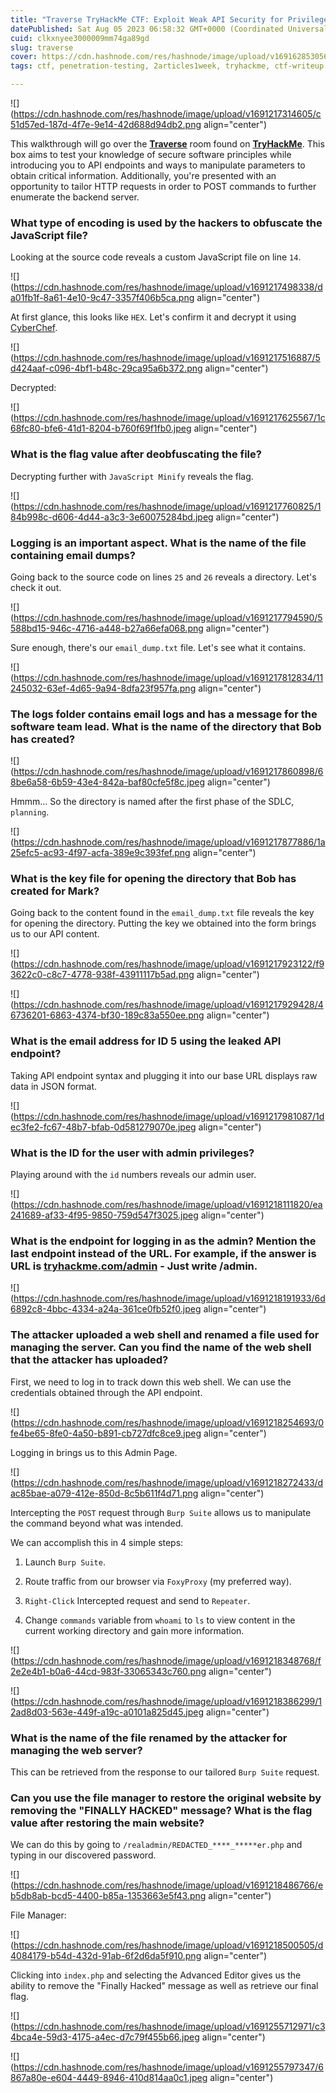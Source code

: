 ```yaml
---
title: "Traverse TryHackMe CTF: Exploit Weak API Security for Privileged Access"
datePublished: Sat Aug 05 2023 06:58:32 GMT+0000 (Coordinated Universal Time)
cuid: clkxnyee3000009mm74ga89gd
slug: traverse
cover: https://cdn.hashnode.com/res/hashnode/image/upload/v1691628530569/c66e5969-8763-4e61-a2ff-e9831ede5e94.png
tags: ctf, penetration-testing, 2articles1week, tryhackme, ctf-writeup

---
```


![](https://cdn.hashnode.com/res/hashnode/image/upload/v1691217314605/c51d57ed-187d-4f7e-9e14-42d688d94db2.png align="center")

This walkthrough will go over the [**Traverse**](https://tryhackme.com/room/traverse) room found on [**TryHackMe**](https://tryhackme.com/). This box aims to test your knowledge of secure software principles while introducing you to API endpoints and ways to manipulate parameters to obtain critical information. Additionally, you're presented with an opportunity to tailor HTTP requests in order to POST commands to further enumerate the backend server.

### What type of encoding is used by the hackers to obfuscate the JavaScript file?

Looking at the source code reveals a custom JavaScript file on line `14`.

![](https://cdn.hashnode.com/res/hashnode/image/upload/v1691217498338/da01fb1f-8a61-4e10-9c47-3357f406b5ca.png align="center")

At first glance, this looks like `HEX`. Let's confirm it and decrypt it using [CyberChef](https://gchq.github.io/CyberChef).

![](https://cdn.hashnode.com/res/hashnode/image/upload/v1691217516887/5d424aaf-c096-4bf1-b48c-29ca95a6b372.png align="center")

Decrypted:

![](https://cdn.hashnode.com/res/hashnode/image/upload/v1691217625567/1c68fc80-bfe6-41d1-8204-b760f69f1fb0.jpeg align="center")

### What is the flag value after deobfuscating the file?

Decrypting further with `JavaScript Minify` reveals the flag.

![](https://cdn.hashnode.com/res/hashnode/image/upload/v1691217760825/184b998c-d606-4d44-a3c3-3e60075284bd.jpeg align="center")

### Logging is an important aspect. What is the name of the file containing email dumps?

Going back to the source code on lines `25` and `26` reveals a directory. Let's check it out.

![](https://cdn.hashnode.com/res/hashnode/image/upload/v1691217794590/5588bd15-946c-4716-a448-b27a66efa068.png align="center")

Sure enough, there's our `email_dump.txt` file. Let's see what it contains.

![](https://cdn.hashnode.com/res/hashnode/image/upload/v1691217812834/11245032-63ef-4d65-9a94-8dfa23f957fa.png align="center")

### The logs folder contains email logs and has a message for the software team lead. What is the name of the directory that Bob has created?

![](https://cdn.hashnode.com/res/hashnode/image/upload/v1691217860898/68be6a58-6b59-43e4-842a-baf80cfe5f8c.jpeg align="center")

Hmmm... So the directory is named after the first phase of the SDLC, `planning`.

![](https://cdn.hashnode.com/res/hashnode/image/upload/v1691217877886/1a25efc5-ac93-4f97-acfa-389e9c393fef.png align="center")

### What is the key file for opening the directory that Bob has created for Mark?

Going back to the content found in the `email_dump.txt` file reveals the key for opening the directory. Putting the key we obtained into the form brings us to our API content.

![](https://cdn.hashnode.com/res/hashnode/image/upload/v1691217923122/f93622c0-c8c7-4778-938f-43911117b5ad.png align="center")

![](https://cdn.hashnode.com/res/hashnode/image/upload/v1691217929428/46736201-6863-4374-bf30-189c83a550ee.png align="center")

### What is the email address for ID 5 using the leaked API endpoint?

Taking API endpoint syntax and plugging it into our base URL displays raw data in JSON format.

![](https://cdn.hashnode.com/res/hashnode/image/upload/v1691217981087/1dec3fe2-fc67-48b7-bfab-0d581279070e.jpeg align="center")

### What is the ID for the user with admin privileges?

Playing around with the `id` numbers reveals our admin user.

![](https://cdn.hashnode.com/res/hashnode/image/upload/v1691218111820/ea241689-af33-4f95-9850-759d547f3025.jpeg align="center")

### What is the endpoint for logging in as the **admin**? Mention the last endpoint instead of the URL. For example, if the answer is URL is [tryhackme.com/admin](http://tryhackme.com/admin) - Just write **/admin**.

![](https://cdn.hashnode.com/res/hashnode/image/upload/v1691218191933/6d6892c8-4bbc-4334-a24a-361ce0fb52f0.jpeg align="center")

### The attacker uploaded a web shell and renamed a file used for managing the server. Can you find the name of the web shell that the attacker has uploaded?

First, we need to log in to track down this web shell. We can use the credentials obtained through the API endpoint.

![](https://cdn.hashnode.com/res/hashnode/image/upload/v1691218254693/0fe4be65-8fe0-4a50-b891-cb727dfc8ce9.jpeg align="center")

Logging in brings us to this Admin Page.

![](https://cdn.hashnode.com/res/hashnode/image/upload/v1691218272433/dac85bae-a079-412e-850d-8c5b611f4d71.png align="center")

Intercepting the `POST` request through `Burp Suite` allows us to manipulate the command beyond what was intended.

We can accomplish this in 4 simple steps:

1. Launch `Burp Suite`.
    
2. Route traffic from our browser via `FoxyProxy` (my preferred way).
    
3. `Right-Click` Intercepted request and send to `Repeater`.
    
4. Change `commands` variable from `whoami` to `ls` to view content in the current working directory and gain more information.
    

![](https://cdn.hashnode.com/res/hashnode/image/upload/v1691218348768/f2e2e4b1-b0a6-44cd-983f-33065343c760.png align="center")

![](https://cdn.hashnode.com/res/hashnode/image/upload/v1691218386299/12ad8d03-563e-449f-a19c-a0101a825d45.jpeg align="center")

### What is the name of the file renamed by the attacker for managing the web server?

This can be retrieved from the response to our tailored `Burp Suite` request.

### Can you use the file manager to restore the original website by removing the "**FINALLY HACKED**" message? What is the flag value after restoring the main website?

We can do this by going to `/realadmin/REDACTED_****_*****er.php` and typing in our discovered password.

![](https://cdn.hashnode.com/res/hashnode/image/upload/v1691218486766/eb5db8ab-bcd5-4400-b85a-1353663e5f43.png align="center")

File Manager:

![](https://cdn.hashnode.com/res/hashnode/image/upload/v1691218500505/d4084179-b54d-432d-91ab-6f2d6da5f910.png align="center")

Clicking into `index.php` and selecting the Advanced Editor gives us the ability to remove the "Finally Hacked" message as well as retrieve our final flag.

![](https://cdn.hashnode.com/res/hashnode/image/upload/v1691255712971/c34bca4e-59d3-4175-a4ec-d7c79f455b66.jpeg align="center")

![](https://cdn.hashnode.com/res/hashnode/image/upload/v1691255797347/6867a80e-e604-4449-8946-410d814aa0c1.jpeg align="center")